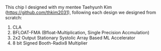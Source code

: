 This chip I designed with my mentee Taehyunh Kim (https://github.com/thkim2031), following each design we designed from scratch:

1) CLA
2) BFLOAT-FMA (Bfloat-Multiplication, Single Precision Accmulation)
3) 2x2 Output Stationary Systolic Array Based ML Accelerator
4) 8 bit Signed Booth-Radix8 Multiplier


